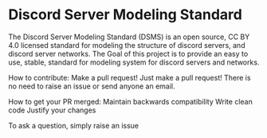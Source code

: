 # Discord Server Modeling Standard
The Discord Server Modeling Standard (DSMS) is an open source, CC BY 4.0 licensed standard for modeling the structure of discord servers, and discord server networks.
The Goal of this project is to provide an easy to use, stable, standard for modeling system for discord servers and networks.

How to contribute:
Make a pull request! Just make a pull request! There is no need to raise an issue or send anyone an email.

How to get your PR merged:
Maintain backwards compatibility 
Write clean code
Justify your changes

To ask a question, simply raise an issue

